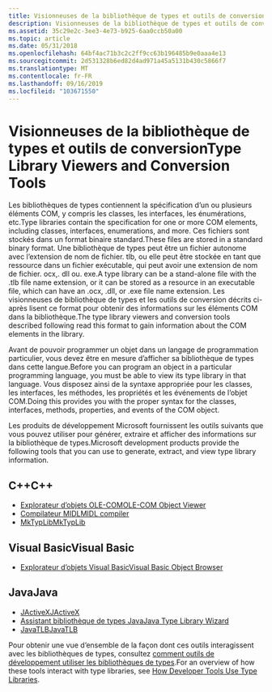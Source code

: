 ```yaml
---
title: Visionneuses de la bibliothèque de types et outils de conversion
description: Visionneuses de la bibliothèque de types et outils de conversion
ms.assetid: 35c29e2c-3ee3-4e73-b925-6aa0ccb50a00
ms.topic: article
ms.date: 05/31/2018
ms.openlocfilehash: 64bf4ac71b3c2c2ff9cc63b196485b9e0aaa4e13
ms.sourcegitcommit: 2d531328b6ed82d4ad971a45a5131b430c5866f7
ms.translationtype: MT
ms.contentlocale: fr-FR
ms.lasthandoff: 09/16/2019
ms.locfileid: "103671550"
---
```

# <a name="type-library-viewers-and-conversion-tools"></a><span data-ttu-id="27f70-103">Visionneuses de la bibliothèque de types et outils de conversion</span><span class="sxs-lookup"><span data-stu-id="27f70-103">Type Library Viewers and Conversion Tools</span></span>

<span data-ttu-id="27f70-104">Les bibliothèques de types contiennent la spécification d’un ou plusieurs éléments COM, y compris les classes, les interfaces, les énumérations, etc.</span><span class="sxs-lookup"><span data-stu-id="27f70-104">Type libraries contain the specification for one or more COM elements, including classes, interfaces, enumerations, and more.</span></span> <span data-ttu-id="27f70-105">Ces fichiers sont stockés dans un format binaire standard.</span><span class="sxs-lookup"><span data-stu-id="27f70-105">These files are stored in a standard binary format.</span></span> <span data-ttu-id="27f70-106">Une bibliothèque de types peut être un fichier autonome avec l’extension de nom de fichier. tlb, ou elle peut être stockée en tant que ressource dans un fichier exécutable, qui peut avoir une extension de nom de fichier. ocx,. dll ou. exe.</span><span class="sxs-lookup"><span data-stu-id="27f70-106">A type library can be a stand-alone file with the .tlb file name extension, or it can be stored as a resource in an executable file, which can have an .ocx, .dll, or .exe file name extension.</span></span> <span data-ttu-id="27f70-107">Les visionneuses de bibliothèque de types et les outils de conversion décrits ci-après lisent ce format pour obtenir des informations sur les éléments COM dans la bibliothèque.</span><span class="sxs-lookup"><span data-stu-id="27f70-107">The type library viewers and conversion tools described following read this format to gain information about the COM elements in the library.</span></span>

<span data-ttu-id="27f70-108">Avant de pouvoir programmer un objet dans un langage de programmation particulier, vous devez être en mesure d’afficher sa bibliothèque de types dans cette langue.</span><span class="sxs-lookup"><span data-stu-id="27f70-108">Before you can program an object in a particular programming language, you must be able to view its type library in that language.</span></span> <span data-ttu-id="27f70-109">Vous disposez ainsi de la syntaxe appropriée pour les classes, les interfaces, les méthodes, les propriétés et les événements de l’objet COM.</span><span class="sxs-lookup"><span data-stu-id="27f70-109">Doing this provides you with the proper syntax for the classes, interfaces, methods, properties, and events of the COM object.</span></span>

<span data-ttu-id="27f70-110">Les produits de développement Microsoft fournissent les outils suivants que vous pouvez utiliser pour générer, extraire et afficher des informations sur la bibliothèque de types.</span><span class="sxs-lookup"><span data-stu-id="27f70-110">Microsoft development products provide the following tools that you can use to generate, extract, and view type library information.</span></span>

## <a name="c"></a><span data-ttu-id="27f70-111">C++</span><span class="sxs-lookup"><span data-stu-id="27f70-111">C++</span></span>

-   [<span data-ttu-id="27f70-112">Explorateur d’objets OLE-COM</span><span class="sxs-lookup"><span data-stu-id="27f70-112">OLE-COM Object Viewer</span></span>](ole-com-object-viewer.md)
-   [<span data-ttu-id="27f70-113">Compilateur MIDL</span><span class="sxs-lookup"><span data-stu-id="27f70-113">MIDL compiler</span></span>](midl-compiler.md)
-   [<span data-ttu-id="27f70-114">MkTypLib</span><span class="sxs-lookup"><span data-stu-id="27f70-114">MkTypLib</span></span>](mktyplib-command-line-tool.md)

## <a name="visual-basic"></a><span data-ttu-id="27f70-115">Visual Basic</span><span class="sxs-lookup"><span data-stu-id="27f70-115">Visual Basic</span></span>

-   [<span data-ttu-id="27f70-116">Explorateur d’objets Visual Basic</span><span class="sxs-lookup"><span data-stu-id="27f70-116">Visual Basic Object Browser</span></span>](visual-basic-object-browser.md)

## <a name="java"></a><span data-ttu-id="27f70-117">Java</span><span class="sxs-lookup"><span data-stu-id="27f70-117">Java</span></span>

-   [<span data-ttu-id="27f70-118">JActiveX</span><span class="sxs-lookup"><span data-stu-id="27f70-118">JActiveX</span></span>](jactivex-command-line-tool.md)
-   [<span data-ttu-id="27f70-119">Assistant bibliothèque de types Java</span><span class="sxs-lookup"><span data-stu-id="27f70-119">Java Type Library Wizard</span></span>](java-type-library-wizard.md)
-   [<span data-ttu-id="27f70-120">JavaTLB</span><span class="sxs-lookup"><span data-stu-id="27f70-120">JavaTLB</span></span>](javatlb-command-line-tool.md)

<span data-ttu-id="27f70-121">Pour obtenir une vue d’ensemble de la façon dont ces outils interagissent avec les bibliothèques de types, consultez [comment outils de développement utiliser les bibliothèques de types](how-developer-tools-use-type-libraries.md).</span><span class="sxs-lookup"><span data-stu-id="27f70-121">For an overview of how these tools interact with type libraries, see [How Developer Tools Use Type Libraries](how-developer-tools-use-type-libraries.md).</span></span>

 

 




